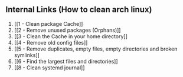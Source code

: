 ## Internal Links (How to clean arch linux)

1. [[1 - Clean package Cache]]
2. [[2 - Remove unused packages (Orphans)]]
3. [[3 - Clean the Cache in your home directory]]
4. [[4 - Remove old config files]]
5. [[5 - Remove duplicates, empty files, empty directories and broken symlinks]]
6. [[6  - Find the largest files and directories]]
7. [[8 - Clean systemd journal]]